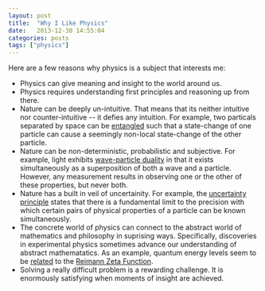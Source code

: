 ```yaml
---
layout: post
title:  "Why I Like Physics"
date:   2013-12-30 14:55:04
categories: posts
tags: ["physics"]
---
```


Here are a few reasons why physics is a subject that interests me:
	<ul>
	<li>Physics can give meaning and insight to the world around us.</li>
	<li>Physics requires understanding first principles and reasoning up from there.</li>
	<li>Nature can be deeply un-intuitive.  That means that its neither intuitive nor counter-intuitive -- it defies any intuition.  For example, two particals separated by space can be [entangled][entangled] such that a state-change of one particle can cause a seemingly non-local state-change of the other particle.</li>
	<li>Nature can be non-deterministic, probabilistic and subjective. For example, light exhibits [wave-particle duality][wvp] in that it exists simultaneously as a superposition of both a wave and a particle.  However, any measurement results in observing one or the other of these properties, but never both.</li>
	<li>Nature has a built in veil of uncertainity.  For example, the [uncertainty principle][up] states that there is a fundamental limit to the precision with which certain pairs of physical properties of a particle can be known simultaneously.</li>
	<li>The concrete world of physics can connect to the abstract world of mathematics and philosophy in suprising ways.  Specifically, discoveries in experimental physics sometimes advance our understanding of abstract mathematatics.  As an example, quantum energy levels seem to be [related][related] to the [Reimann Zeta Function][rzf].</li>
	<li>Solving a really difficult problem is a rewarding challenge.  It is enormously satisfying when moments of insight are achieved.</li>
	</ul>

[entangled]:http://en.wikipedia.org/wiki/Quantum_entanglement
[wvp]:http://en.wikipedia.org/wiki/Wave-particle_duality
[up]:http://en.wikipedia.org/wiki/Uncertainty_principle
[rzf]:http://en.wikipedia.org/wiki/Riemann_zeta_function
[related]:http://arxiv.org/abs/1101.3116